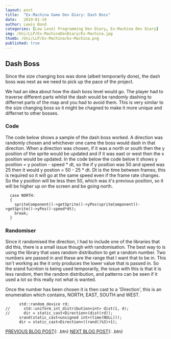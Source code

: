 ```yaml
---
layout: post
title:  "Ex-Machina Game Dev Diary: Dash Boss"
date:   2019-01-19
author: Lewis Bond
categories: [Low Level Programming Dev Diary, Ex-Machina Dev Diary]
img: /Uni/LLP/Ex-MachinaDevDiary/Ex-Machina.jpg
thumb: /Uni/LLP/Ex-Machina/Ex-Machina.png
published: true
---
```

<!--more-->

## Dash Boss

Since the size changing bos was done (albeit temporarily done), the dash boss was next as we need to pick up the pace of the project. 

We had an idea about how the dash boss level would go. The player had to traverse different parts whilst the dash would be randomly dashing to differnet parts of the map and you had to avoid them. This is very similar to the size changing boss so it might be chagned to make it more unique and differnet to other bosses.

### Code

The code below shows a sample of the dash boss worked. A direction was randomly chosen and whichever one came the boss would dash in that direction. When a direction was chosen, if it was a north or south then the y position of the sprite would be updated and if it was east or west then the x position would be updated. In the code below the code below it shows y position = y postion - speed * dt, so the if y position was 50 and speed was 25 then it would y postion = 50 - 25 * dt. Dt is the time between frames, this is required so it will go at the same speed even if the frame rate changes. So the y psoition will be less then 50, which was it's previous position, so it will be higher up on the screen and be going north.

~~~
  case NORTH:
  {
    spriteComponent()->getSprite()->yPos(spriteComponent()->getSprite()->yPos()-speed*dt);
    break;
  }
~~~


### Randomiser

Since it randomised the direction, I had to include one of the libraries that did this, there is a small issue though with randomisation. The best way to is using the <random> library that uses random distribution to get a random number. Two numbers are passed in and these are the range that I want that to be in. This isn't working as the it only produces the lower value that is passed in. So the srand fucntion is being used temporarily, the issue with this is that it is less random, then the random distribution, and patterns can be seen if it used a lot so this really not what is wanted.

Once the number has been chosen it is then cast to a 'Direction', this is an enumeration which contains, NORTH, EAST, SOUTH and WEST.

~~~
      std::random_device rd;
//      std::uniform_int_distribution<int> dist(1, 4);
//      dir = static_cast<Direction>(dist(rd));
      srand(static_cast<unsigned int>(time(NULL)));
      dir = static_cast<Direction>((rand()%3)+1);
~~~


[PREVIOUS BLOG POST](https://lbondi7.github.io/low%20level%20programming%20dev%20diary/ex-machina%20dev%20diary/llp-dd-ExMachina-4){: .btn} [NEXT BLOG POST](https://lbondi7.github.io/low%20level%20programming%20dev%20diary/ex-machina%20dev%20diary/llp-dd-ExMachina-6){: .btn}
